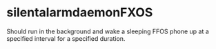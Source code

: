 silentalarmdaemonFXOS
=====================

Should run in the background and wake a sleeping FFOS phone up at a specified interval for a specified duration.
